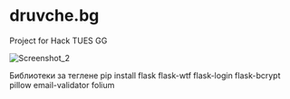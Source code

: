 # druvche.bg
Project for Hack TUES GG

![Screenshot_2](https://user-images.githubusercontent.com/54147006/111057996-77868000-849c-11eb-9962-94d42926b427.png)



Библиотеки за теглене
pip install flask flask-wtf flask-login flask-bcrypt pillow email-validator folium
